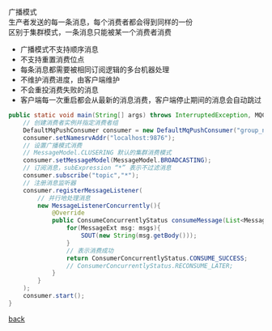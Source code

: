 广播模式  
生产者发送的每一条消息，每个消费者都会得到同样的一份  
区别于集群模式，一条消息只能被某一个消费者消费  

- 广播模式不支持顺序消息  
- 不支持重置消费位点  
- 每条消息都需要被相同订阅逻辑的多台机器处理  
- 不维护消费进度，由客户端维护  
- 不会重投消费失败的消息  
- 客户端每一次重启都会从最新的消息消费，客户端停止期间的消息会自动跳过  

```Java
public static void main(String[] args) throws InterruptedException, MQClientException {
    // 创建消费者实例并指定消费者组  
    DefaultMqPushConsumer consumer = new DefaultMqPushConsumer("group_name");
    consumer.setNamesrvAddr("localhost:9876");
    // 设置广播模式消费
    // MessageModel.CLUSERING 默认的集群消费模式
    consumer.setMessageModel(MessageModel.BROADCASTING);
    // 订阅消息，subExpression “*” 表示不过滤消息
    consumer.subscribe("topic","*");
    // 注册消息监听器
    consumer.registerMessageListener(
        // 并行地处理消息
        new MessageListenerConcurrently(){
            @Override
            public ConsumeConcurrentlyStatus consumeMessage(List<MessageExt> msgs, ConsumeConcurrentlyContext context){
                for(MessageExt msg: msgs){
                    SOUT(new String(msg.getBody()));
                }
                // 表示消费成功
                return ConsumerConcurrentlyStatus.CONSUME_SUCCESS;
                // ConsumerConcurrentlyStatus.RECONSUME_LATER;
            }
        }
    );
    consumer.start();
}
```

[back](../14.md)  